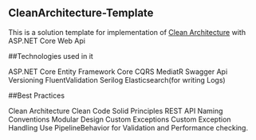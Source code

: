 ## CleanArchitecture-Template
This is a solution template for implementation of [Clean Architecture](https://blog.cleancoder.com/uncle-bob/2012/08/13/the-clean-architecture.html) with ASP.NET Core Web Api

##Technologies used in it

ASP.NET Core
Entity Framework Core
CQRS
MediatR
Swagger
Api Versioning
FluentValidation
Serilog
Elasticsearch(for writing Logs)

##Best Practices

Clean Architecture
Clean Code
Solid Principles
REST API Naming Conventions
Modular Design
Custom Exceptions
Custom Exception Handling
Use PipelineBehavior for Validation and Performance checking.

